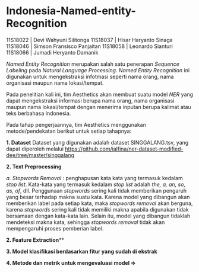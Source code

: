 # Indonesia-Named-entity-Recognition

11S18022 | Devi Wahyuni Silitonga
11S18037 | Hisar Haryanto Sinaga
11S18046 | Simson Fransisco Panjaitan
11S18058 | Leonardo Sianturi
11S18066 | Jumadi Heryanto Damanik


_Named Entity Recognition_ merupakan salah satu penerapan _Sequence Labeling_ pada _Natural Language Processing_. _Named Entity Recognition_ ini digunakan untuk mengekstraksi infotmasi seperti nama orang, nama organisasi maupun nama lokasi/tempat. 

Pada penelitian kali ini, tim Aesthetics akan membuat suatu model _NER_ yang dapat mengekstraksi informasi berupa nama orang, nama organisasi maupun nama lokasi/tempat dengan menerima inputan berupa kalimat atau teks berbahasa Indonesia.

Pada tahap pengerjaannya, tim Aesthetics menggunakan metode/pendekatan berikut untuk setiap tahapnya:

**1. Dataset**
    Dataset yang digunakan adalah dataset SINGGALANG.tsv, yang dapat diperoleh melalui https://github.com/ialfina/ner-dataset-modified-dee/tree/master/singgalang
    
**2. Text Preprocessing** 

_a. Stopwords Removal_ : penghapusan kata kata yang termasuk kedalam _stop list_. Kata-kata yang termasuk kedalam _stop list_ adalah _the, a, an, so, as, of_, dll. Penggunaan _stopwords_ sering kali tidak memberikan pengaruh yang besar terhadap makna suatu kata. Karena model yang dibangun akan memberikan label pada setiap kata, maka _stopwords removal_ akan berguna, karena _stopwords_ sering kali tidak memiliki makna apabila digunakan tidak bersamaan dengan kata-kata lain. Selain itu, model yang dibangun tidaklah mendeteksi makna kata, sehingga _stopwords removal_ tidak akan mempengaruhi proses pemberian label.


**2. Feature Extraction****


**3. Model klasifikasi berdasarkan fitur yang sudah di ekstrak**


**4. Metode dan metrik untuk mengevaluasi model =>**

